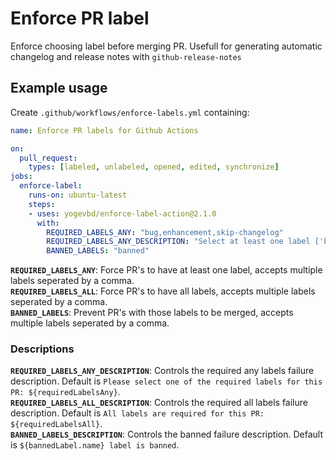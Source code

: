 # Enforce PR label

Enforce choosing label before merging PR. Usefull for generating automatic changelog and release notes with `github-release-notes`

## Example usage
Create `.github/workflows/enforce-labels.yml` containing:

```yml
name: Enforce PR labels for Github Actions

on:
  pull_request:
    types: [labeled, unlabeled, opened, edited, synchronize]
jobs:
  enforce-label:
    runs-on: ubuntu-latest
    steps:
    - uses: yogevbd/enforce-label-action@2.1.0
      with:
        REQUIRED_LABELS_ANY: "bug,enhancement,skip-changelog"
        REQUIRED_LABELS_ANY_DESCRIPTION: "Select at least one label ['bug','enhancement','skip-changelog']"
        BANNED_LABELS: "banned"


```
**`REQUIRED_LABELS_ANY`**: Force PR's to have at least one label, accepts multiple labels seperated by a comma.  
**`REQUIRED_LABELS_ALL`**: Force PR's to have all labels, accepts multiple labels seperated by a comma.  
**`BANNED_LABELS`**: Prevent PR's with those labels to be merged, accepts multiple labels seperated by a comma.  

### Descriptions
**`REQUIRED_LABELS_ANY_DESCRIPTION`**: Controls the required any labels failure description. Default is `Please select one of the required labels for this PR: ${requiredLabelsAny}`.  
**`REQUIRED_LABELS_ALL_DESCRIPTION`**: Controls the required all labels failure description. Default is `All labels are required for this PR: ${requiredLabelsAll}`.  
**`BANNED_LABELS_DESCRIPTION`**: Controls the banned failure description. Default is `${bannedLabel.name} label is banned`.  
